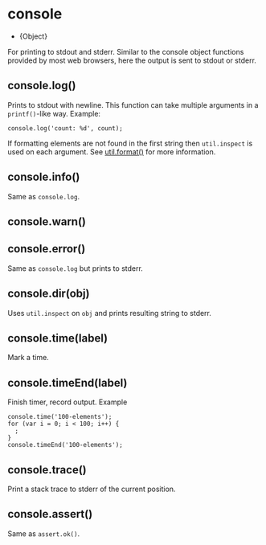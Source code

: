 # console

* {Object}

<!--type=global-->

For printing to stdout and stderr.  Similar to the console object functions
provided by most web browsers, here the output is sent to stdout or stderr.


## console.log()

Prints to stdout with newline. This function can take multiple arguments in a
`printf()`-like way. Example:

    console.log('count: %d', count);

If formatting elements are not found in the first string then `util.inspect`
is used on each argument.
See [util.format()](util.html#util.format) for more information.

## console.info()

Same as `console.log`.

## console.warn()
## console.error()

Same as `console.log` but prints to stderr.

## console.dir(obj)

Uses `util.inspect` on `obj` and prints resulting string to stderr.

## console.time(label)

Mark a time.


## console.timeEnd(label)

Finish timer, record output. Example

    console.time('100-elements');
    for (var i = 0; i < 100; i++) {
      ;
    }
    console.timeEnd('100-elements');


## console.trace()

Print a stack trace to stderr of the current position.

## console.assert()

Same as `assert.ok()`.

